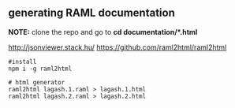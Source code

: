 ## generating RAML documentation

**NOTE:** clone the repo and go to **cd documentation/*.html**

http://jsonviewer.stack.hu/
https://github.com/raml2html/raml2html

```
#install
npm i -g raml2html

# html generator
raml2html lagash.1.raml > lagash.1.html
raml2html lagash.2.raml > lagash.2.html
```
